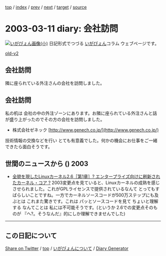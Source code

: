 [top](../index.html) 
 / [index](https://igapyon.github.io/diary/2003/index.html) 
 / [prev](https://igapyon.github.io/diary/2003/ig030310.html) 
 / [next](https://igapyon.github.io/diary/2003/ig030312.html) 
 / [target](https://igapyon.github.io/diary/2003/ig030311.html) 
 / [source](https://github.com/igapyon/diary/blob/gh-pages/2003/ig030311.html.src.md) 

2003-03-11 diary: 会社訪問
=====================================================================================================
[![いがぴょん画像(小)](https://igapyon.github.io/diary/images/iga200306s.jpg "いがぴょん")](https://igapyon.github.io/diary/memo/memoigapyon.html) 日記形式でつづる [いがぴょん](https://igapyon.github.io/diary/memo/memoigapyon.html)コラム ウェブページです。

[old-v2](ig030311-orig.html)

## 会社訪問

隣に座られている外注さんの会社を訪問しました。


## 会社訪問

私の机は 会社の中の外注ゾーンにあります。お隣に座られている外注さんと話が盛り上がったのでその方の会社を訪問しました。

* 株式会社ゼネック
  [http://www.genech.co.jp/](http://www.genech.co.jp/)

技術情報の交換などを行い とても有意義でした。何かの機会にお仕事をご一緒できたら面白そうです。

## 世間のニュースから () 2003

* [全貌を現したLinuxカーネル2.6［第1章］? エンタープライズ向けに刷新されたカーネル・コア ?](http://www.atmarkit.co.jp/flinux/special/kernel26/kernel26_01a.html)  2003変更点を見ていると、Linuxカーネルの成熟を感じさせられました。これがGPLライセンスで提供されているなんて とってもすばらしいことですね。一方でカーネルソースコードが500万ステップにも及ぶとは これまた驚きです。これは パッとソースコードを見て ちょいと理解する なんてことは 私には不可能そうです。(というか 2.6での変更点そのものが 『へ?。そうなんだ』的にしか理解できませんでした)

----------------------------------------------------------------------------------------------------

## この日記について

[Share on Twitter](https://twitter.com/intent/tweet?hashtags=igapyon%2Cdiary%2C%E3%81%84%E3%81%8C%E3%81%B4%E3%82%87%E3%82%93&text=%E4%BC%9A%E7%A4%BE%E8%A8%AA%E5%95%8F&url=https%3A%2F%2Figapyon.github.io%2Fdiary%2F2003%2Fig030311.html) / [top](../index.html) / [いがぴょんについて](https://igapyon.github.io/diary/memo/memoigapyon.html) / [Diary Generator](https://github.com/igapyon/igapyonv3)
